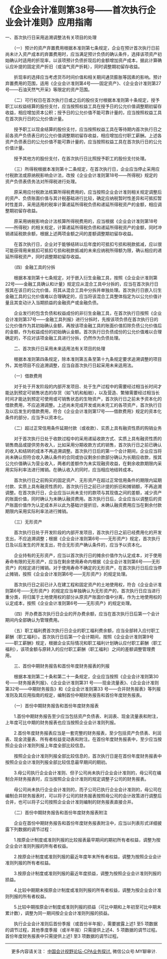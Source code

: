﻿《企业会计准则第38号——首次执行企业会计准则》应用指南
============================

一、首次执行日采用追溯调整法有关项目的处理

　　（一）预计的资产弃置费用根据本准则第七条规定，企业在预计首次执行日前尚未计入资产成本的弃置费用时，应当满足预计负债的确认条件，选择该项资产初始确认时适用的折现率，以该项预计负债折现后的金额增加资产成本，据此计算确认应补提的固定资产折旧（或油气资产折耗），同时调整期初留存收益。

　　折现率的选择应当考虑货币时间价值和相关期间通货膨胀等因素的影响。预计弃置费用的范围，适用《企业会计准则第4号——固定资产》、《企业会计准则第27号——石油天然气开采》等限定的资产范围。

　　（二）可行权日在首次执行日或之后的股份支付根据本准则第十条规定，授予职工以权益结算的股份支付，应当按照权益工具在授予日的公允价值调整期初留存收益，相应增加资本公积；授予日的公允价值不能可靠计量的，应当按照权益工具在首次执行日的公允价值计量。

　　授予职工以现金结算的股份支付，应当按照权益工具在等待期内首次执行日之前各资产负债表日的公允价值调整期初留存收益，相应增加应付职工薪酬。上述各资产负债表日的公允价值不能可靠计量的，应当按照权益工具在首次执行日的公允价值计量。

　　授予其他方的股份支付，在首次执行日比照授予职工的股份支付处理。

　　（三）所得税根据本准则第十二条规定，在首次执行日，企业应当停止采用应付税款法或原纳税影响会计法，改按《企业会计准则第18号——所得税》规定的资产负债表债务法对所得税进行处理。

　　原采用应付税款法核算所得税费用的，应当按照企业会计准则相关规定调整后的资产、负债账面价值与其计税基础进行比较，确定应纳税暂时性差异和可抵扣暂时性差异，采用适用的税率计算递延所得税负债和递延所得税资产的金额，相应调整期初留存收益。

　　原采用纳税影响会计法核算所得税费用的，应当根据《企业会计准则第18号——所得税》的相关规定，计算递延所得税负债和递延所得税资产的金额，同时冲销递延税款余额，根据上述两项金额之间的差额调整期初留存收益。

　　在首次执行日，企业对于能够结转以后年度的可抵扣亏损和税款抵减，应以很可能获得用来抵扣可抵扣亏损和税款抵减的未来应纳税所得额为限，确认相应的递延所得税资产，同时调整期初留存收益。

　　（四）金融工具的分拆

　　根据本准则第十七条规定，对于嵌入衍生金融工具，按照《企业会计准则第22号——金融工具确认和计量》规定应从混合工具中分拆的，应当在首次执行日按其在该日的公允价值，将其从混合工具中分拆并单独处理。首次执行日嵌入衍生金融工具的公允价值难以合理确定的，应当将该混合工具整体指定为以公允价值计量且其变动计入当期损益的金融资产或金融负债。

　　企业发行的包含负债和权益成份的非衍生金融工具，在首次执行日按照《企业会计准则第37号——金融工具列报》进行分拆时，先按该项负债在首次执行日的公允价值作为其初始确认金额，再按该项金融工具的账面价值扣除负债公允价值后的金额，作为权益成份的初始确认金额。首次执行日负债成份的公允价值难以合理确定的，不应对该项金融工具进行分拆，仍然作为负债处理。

　　二、首次执行日采用未来适用法有关项目的处理

　　根据本准则第四条规定，除本准则第五条至第十九条规定要求追溯调整的项目外，其他项目不应追溯调整，应当自首次执行日起采用未来适用法。

　　（一）借款费用

　　对于处于开发阶段的内部开发项目、处于生产过程中的需要经过相当长时间才能达到预定可销售状态的存货（如飞机和船舶），以及营造、繁殖需要经过相当长时间才能达到预定可使用或可销售状态的生物资产，首次执行日之前未予资本化的借款费用，不应追溯调整。上述尚未完成开发或尚未完工的各项资产，首次执行日及以后发生的借款费用，符合《企业会计准则第17号——借款费用》规定的资本化条件的部分，应当予以资本化。

　　（二）超过正常信用条件延期付款（或收款）、实质上具有融资性质的购销业务

　　对于首次执行日处于收款过程中的采用递延收款方式、实质上具有融资性质的销售商品或提供劳务收入，比如采用分期收款方式的销售，首次执行日之前已确认的收入和结转的成本不再追溯调整。首次执行日后的第一个会计期间，企业应当将尚未确认但符合收入确认条件的合同或协议剩余价款部分确认为长期应收款，按其公允价值确认为营业收入，两者的差额作为未实现融资收益，在剩余收款期限内采用实际利率法进行摊销。在确认收入的同时，应当相应地结转成本。

　　首次执行日之前购买的固定资产、无形资产在超过正常信用条件的期限内延期付款、实质上具有融资性质的，首次执行日之前已计提的折旧和摊销额，不再追溯调整。在首次执行日，企业应当以尚未支付的款项与其现值之间的差额，减少资产的账面价值，同时确认为未确认融资费用。首次执行日后，企业应当以调整后的资产账面价值作为认定成本并以此为基础计提折旧，未确认融资费用应当在剩余付款期限内采用实际利率法进行摊销。

　　（三）无形资产

　　首次执行日处于开发阶段的内部开发项目，首次执行日之前已经费用化的开发支出，不应追溯调整；根据《企业会计准则第6号——无形资产》规定，首次执行日及以后发生的开发支出，符合无形资产确认条件的，应当予以资本化。

　　企业持有的无形资产，应当以首次执行日的摊余价值作为认定成本，对于使用寿命有限的无形资产，应当在剩余使用寿命内根据《企业会计准则第6号——无形资产》的规定进行摊销。对于使用寿命不确定的无形资产，在首次执行日后应当停止摊销，按照《企业会计准则第6号——无形资产》的规定处理。

　　首次执行日之前已计入在建工程和固定资产的土地使用权，符合《企业会计准则第6号——无形资产》的规定应当单独确认为无形资产的，首次执行日应当进行重分类，将归属于土地使用权的部分从原资产账面价值中分离，作为土地使用权的认定成本，按照《企业会计准则第6号——无形资产》的规定处理。

　　（四）开办费首次执行日企业的开办费余额，应当在首次执行日后第一个会计期间内全部确认为管理费用。

　　（五）职工福利费首次执行日企业的职工福利费余额，应当全部转入应付职工薪酬（职工福利）。首次执行日后第一个会计期间，按照《企业会计准则第9号——职工薪酬》规定，根据企业实际情况和职工福利计划确认应付职工薪酬（职工福利），该项金额与原转入的应付职工薪酬（职工福利）之间的差额调整管理费用。

　　三、首份中期财务报告和首份年度财务报表的列报

　　根据本准则第二十条和第二十一条规定，企业应当按照《企业会计准则第30号——财务报表列报》、《企业会计准则第31 号——现金流量表》、《企业会计准则第32号——中期财务报告》和《企业会计准则第33 号——合并财务报表》等列报准则及其应用指南的规定，编制首份中期财务报告和首份年度财务报表。

　　（一）首份中期财务报告和首份年度财务报表

　　1.首份中期财务报告至少应当包括资产负债表、利润表、现金流量表和附注，上年度可比中期的财务报表也应当按照企业会计准则列报。

　　2.首份年度财务报表应当是一套完整的财务报表，至少包括资产负债表、利润表、现金流量表、所有者权益变动表和附注。在首份年度财务报表中，至少应当按照企业会计准则列报上年度全部比较信息。

　　按照企业会计准则列报全部比较信息的，首次执行日是在首份年度财务报表中按照企业会计准则列报全部比较信息最早期间的期初。

　　3.母公司执行企业会计准则、但子公司尚未执行企业会计准则的，母公司在编制合并财务报表时，应当按照企业会计准则的规定调整子公司的财务报表。

　　母公司尚未执行企业会计准则的，而子公司已执行企业会计准则的，母公司在编制合并财务报表时，可以将子公司的财务报表按照母公司的会计政策进行调整后合并，也可以将子公司按照企业会计准则编制的财务报表直接合并。

　　（二）首份中期财务报告和首份年度财务报表附注

　　企业在首份中期财务报告和首份年度财务报表附注中，应当以列表形式详细披露下列数据的调节过程：

　　1.按原会计制度或准则列报的比较报表最早期间的期初所有者权益，调整为按企业会计准则列报的所有者权益。

　　2.按原会计制度或准则列报的最近年度年末所有者权益，调整为按照企业会计准则列报的所有者权益。

　　3.按原会计制度或准则列报的最近年度损益，调整为按照企业会计准则列报的损益。

　　4.比较中期期末按原会计制度或准则列报的所有者权益，调整为按企业会计准则列报的所有者权益。

　　5.比较中期按原会计制度或准则列报的损益（可比中期和上年初至可比中期末累计数），调整为同一期间按企业会计准则列报的损益。

　　执行企业会计准则后首份季报（或首份半年报），需要披露上述1 至5 项数据的调节过程，其他季度季报（或半年报）只需提供上述4、5 项数据的调节过程。首份年度财务报表中只需提供上述1 至3 项数据的调节过程。

* * *

     更多内容请关注： [中国会计视野论坛-CPA业务探讨.](https://bbs.esnai.com/thread-5354530-1-3.html) 微信公众号:MY聊审计.
